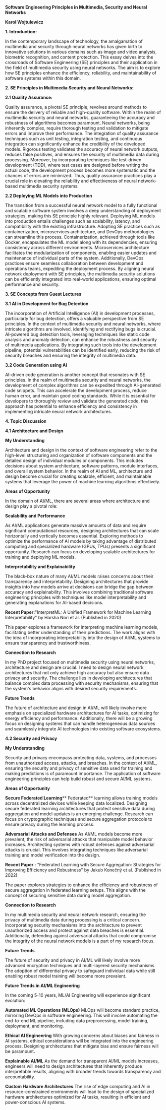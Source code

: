 **Software Engineering Principles in Multimedia, Security and Neural Networks**

**Karol Wojtulewicz**

**1. Introduction:**

In the contemporary landscape of technology, the amalgamation of multimedia and security through neural networks has given birth to innovative solutions in various domains such as image and video analysis, biometric recognition, and content protection. This essay delves into the crossroads of Software Engineering (SE) principles and their application in the field of multimedia security using neural networks. The aim is to explore how SE principles enhance the efficiency, reliability, and maintainability of software systems within this domain.

**2. SE Principles in Multimedia Security and Neural Networks:**

**2.1 Quality Assurance:**

Quality assurance, a pivotal SE principle, revolves around methods to ensure the delivery of reliable and high-quality software. Within the realm of multimedia security and neural networks, guaranteeing the accuracy and robustness of algorithms becomes paramount. Neural networks, being inherently complex, require thorough testing and validation to mitigate errors and improve their performance. The integration of quality assurance techniques such as unit testing, integration testing, and continuous integration can significantly enhance the credibility of the developed models. Rigorous testing validates the accuracy of neural network outputs, reduces false positives, and ensures the security of multimedia data during processing. Moreover, by incorporating techniques like test-driven development (TDD), where test cases are designed before writing the actual code, the development process becomes more systematic and the chances of errors are minimized. Thus, quality assurance practices play a crucial role in elevating the reliability and effectiveness of neural network-based multimedia security systems.

**2.2 Deploying ML Models into Production**

The transition from a successful neural network model to a fully functional and scalable software system involves a deep understanding of deployment strategies, making this SE principle highly relevant. Deploying ML models into production entails challenges such as scalability, latency, and compatibility with the existing infrastructure. Adopting SE practices such as containerization, microservices architecture, and DevOps methodologies can streamline this process. Containerization, achieved through tools like Docker, encapsulates the ML model along with its dependencies, ensuring consistency across different environments. Microservices architecture facilitates the modularization of components, enabling easier updates and maintenance of individual parts of the system. Additionally, DevOps practices ensure seamless collaboration between development and operations teams, expediting the deployment process. By aligning neural network deployment with SE principles, the multimedia security solutions can be efficiently integrated into real-world applications, ensuring optimal performance and security.

**3. SE Concepts from Guest Lectures**

**3.1 AI in Development for Bug Detection**

The incorporation of Artificial Intelligence (AI) in development processes, particularly for bug detection, offers a valuable perspective from SE principles. In the context of multimedia security and neural networks, where intricate algorithms are involved, identifying and rectifying bugs is crucial. AI-powered bug detection tools, leveraging techniques like static code analysis and anomaly detection, can enhance the robustness and security of multimedia applications. By integrating such tools into the development pipeline, potential vulnerabilities can be identified early, reducing the risk of security breaches and ensuring the integrity of multimedia data.

**3.2 Code Generation using AI**

AI-driven code generation is another concept that resonates with SE principles. In the realm of multimedia security and neural networks, the development of complex algorithms can be expedited through AI-generated code snippets. This can accelerate the development process, reduce human error, and maintain good coding standards. While it is essential for developers to thoroughly review and validate the generated code, this approach has potential to enhance efficiency and consistency in implementing intricate neural network architectures.

**4. Topic Discussion**

**4.1 Architecture and Design**

**My Understanding**

Architecture and design in the context of software engineering refer to the high-level structuring and organization of software components and the detailed design of individual modules or components. This includes decisions about system architecture, software patterns, module interfaces, and overall system behavior. In the realm of AI and ML, architecture and design become crucial for creating scalable, efficient, and maintainable systems that leverage the power of machine learning algorithms effectively.

**Areas of Opportunity**

In the domain of AI/ML, there are several areas where architecture and design play a pivotal role:

**Scalability and Performance**

As AI/ML applications generate massive amounts of data and require significant computational resources, designing architectures that can scale horizontally and vertically becomes essential. Exploring methods to optimize the performance of AI models by taking advantage of distributed computing and specialized hardware (GPUs, TPUs) presents a significant opportunity. Research can focus on developing scalable architectures for training and deploying ML models.

**Interpretability and Explainability**

The black-box nature of many AI/ML models raises concerns about their transparency and interpretability. Designing architectures that provide insights into how models arrive at decisions can bridge the gap between accuracy and explainability. This involves combining traditional software engineering principles with techniques like model interpretability and generating explanations for AI-based decisions.

**Recent Paper:**"InterpretML: A Unified Framework for Machine Learning Interpretability" by Harsha Nori et al. (Published in 2020)

This paper explores a framework for interpreting machine learning models, facilitating better understanding of their predictions. The work aligns with the idea of incorporating interpretability into the design of AI/ML systems to ensure transparency and trustworthiness.

**Connection to Research**

In my PhD project focused on multimedia security using neural networks, architecture and design are crucial. I need to design neural network architectures that not only achieve high accuracy but also ensure data privacy and security. The challenge lies in developing architectures that balance complex data processing with security mechanisms, ensuring that the system's behavior aligns with desired security requirements.

**Future Trends**

The future of architecture and design in AI/ML will likely involve more emphasis on specialized hardware architectures for AI tasks, optimizing for energy efficiency and performance. Additionally, there will be a growing focus on designing systems that can handle heterogeneous data sources and seamlessly integrate AI technologies into existing software ecosystems.

**4.2 Security and Privacy**

**My Understanding**

Security and privacy encompass protecting data, systems, and processes from unauthorized access, attacks, and breaches. In the context of AI/ML, ensuring the security and privacy of sensitive data used for training and making predictions is of paramount importance. The application of software engineering principles can help build robust and secure AI/ML systems.

**Areas of Opportunity**

**Secure Federated Learning**** Federated** learning allows training models across decentralized devices while keeping data localized. Designing secure federated learning architectures that protect sensitive data during aggregation and model updates is an emerging challenge. Research can focus on cryptographic techniques and secure aggregation protocols to ensure privacy during the learning process.

**Adversarial Attacks and Defenses** As AI/ML models become more prevalent, the risk of adversarial attacks that manipulate model behavior increases. Architecting systems with robust defenses against adversarial attacks is crucial. This involves integrating techniques like adversarial training and model verification into the design.

**Recent Paper** : "Federated Learning with Secure Aggregation: Strategies for Improving Efficiency and Robustness" by Jakub Konečný et al. (Published in 2022)

The paper explores strategies to enhance the efficiency and robustness of secure aggregation in federated learning setups. This aligns with the concept of securing sensitive data during model aggregation.

**Connection to Research**

In my multimedia security and neural network research, ensuring the privacy of multimedia data during processing is a critical concern. Incorporating security mechanisms into the architecture to prevent unauthorized access and protect against data breaches is essential. Additionally, defending against adversarial attacks that could compromise the integrity of the neural network models is a part of my research focus.

**Future Trends**

The future of security and privacy in AI/ML will likely involve more advanced encryption techniques and multi-layered security mechanisms. The adoption of differential privacy to safeguard individual data while still enabling robust model training will become more prevalent.

**Future Trends in AI/ML Engineering**

In the coming 5-10 years, ML/AI Engineering will experience significant evolution:

**Automated ML Operations (MLOps)** MLOps will become standard practice, mirroring DevOps in software engineering. This will involve automating the end-to-end ML pipeline, including data preprocessing, model training, deployment, and monitoring.

**Ethical AI Engineering** With growing concerns about biases and fairness in AI systems, ethical considerations will be integrated into the engineering process. Designing architectures that mitigate bias and ensure fairness will be paramount.

**Explainable AI/ML** As the demand for transparent AI/ML models increases, engineers will need to design architectures that inherently produce interpretable results, aligning with broader trends towards transparency and accountability.

**Custom Hardware Architectures** The rise of edge computing and AI in resource-constrained environments will lead to the design of specialized hardware architectures optimized for AI tasks, resulting in efficient and power-conscious AI systems.